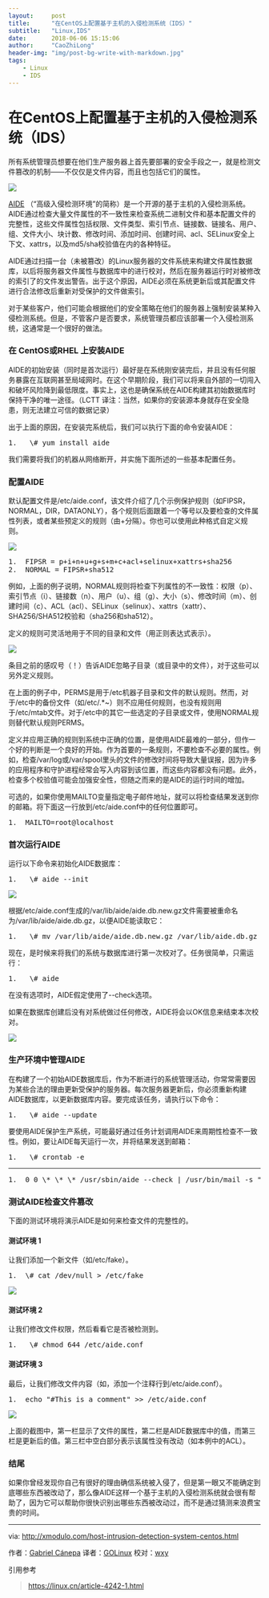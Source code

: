 ```yaml
---
layout:     post
title:      "在CentOS上配置基于主机的入侵检测系统（IDS）"
subtitle:   "Linux,IDS"
date:       2018-06-06 15:15:06
author:     "CaoZhiLong"
header-img: "img/post-bg-write-with-markdown.jpg"
tags:
    - Linux
    - IDS
---
```


# 在CentOS上配置基于主机的入侵检测系统（IDS）

所有系统管理员想要在他们生产服务器上首先要部署的安全手段之一，就是检测文件篡改的机制——不仅仅是文件内容，而且也包括它们的属性。

![](https://dn-linuxcn.qbox.me/data/attachment/album/201411/17/222210qxyykzx4ekb22l9a.png)

[AIDE](http://aide.sourceforge.net/) （“高级入侵检测环境”的简称）是一个开源的基于主机的入侵检测系统。AIDE通过检查大量文件属性的不一致性来检查系统二进制文件和基本配置文件的完整性，这些文件属性包括权限、文件类型、索引节点、链接数、链接名、用户、组、文件大小、块计数、修改时间、添加时间、创建时间、acl、SELinux安全上下文、xattrs，以及md5/sha校验值在内的各种特征。

AIDE通过扫描一台（未被篡改）的Linux服务器的文件系统来构建文件属性数据库，以后将服务器文件属性与数据库中的进行校对，然后在服务器运行时对被修改的索引了的文件发出警告。出于这个原因，AIDE必须在系统更新后或其配置文件进行合法修改后重新对受保护的文件做索引。

对于某些客户，他们可能会根据他们的安全策略在他们的服务器上强制安装某种入侵检测系统。但是，不管客户是否要求，系统管理员都应该部署一个入侵检测系统，这通常是一个很好的做法。

### 在 CentOS或RHEL 上安装AIDE

AIDE的初始安装（同时是首次运行）最好是在系统刚安装完后，并且没有任何服务暴露在互联网甚至局域网时。在这个早期阶段，我们可以将来自外部的一切闯入和破坏风险降到最低限度。事实上，这也是确保系统在AIDE构建其初始数据库时保持干净的唯一途径。（LCTT 译注：当然，如果你的安装源本身就存在安全隐患，则无法建立可信的数据记录）

出于上面的原因，在安装完系统后，我们可以执行下面的命令安装AIDE：

<pre class="prettyprint linenums prettyprinted" style="">
1.   \# yum install aide 
</pre>

我们需要将我们的机器从网络断开，并实施下面所述的一些基本配置任务。

### 配置AIDE

默认配置文件是/etc/aide.conf，该文件介绍了几个示例保护规则（如FIPSR，NORMAL，DIR，DATAONLY），各个规则后面跟着一个等号以及要检查的文件属性列表，或者某些预定义的规则（由+分隔）。你也可以使用此种格式自定义规则。

![](https://dn-linuxcn.qbox.me/data/attachment/album/201411/17/222213k5iowtgbs552gz25.png)

<pre class="prettyprint linenums prettyprinted" style="">
1.  FIPSR = p+i+n+u+g+s+m+c+acl+selinux+xattrs+sha256
2.  NORMAL = FIPSR+sha512
</pre>

例如，上面的例子说明，NORMAL规则将检查下列属性的不一致性：权限（p）、索引节点（i）、链接数（n）、用户（u）、组（g）、大小（s）、修改时间（m）、创建时间（c）、ACL（acl）、SELinux（selinux）、xattrs（xattr）、SHA256/SHA512校验和（sha256和sha512）。

定义的规则可灵活地用于不同的目录和文件（用正则表达式表示）。

![](https://dn-linuxcn.qbox.me/data/attachment/album/201411/17/222216d5i8llo08g5wcrzs.png)

条目之前的感叹号（！）告诉AIDE忽略子目录（或目录中的文件），对于这些可以另外定义规则。

在上面的例子中，PERMS是用于/etc机器子目录和文件的默认规则。然而，对于/etc中的备份文件（如/etc/.*~）则不应用任何规则，也没有规则用于/etc/mtab文件。对于/etc中的其它一些选定的子目录或文件，使用NORMAL规则替代默认规则PERMS。

定义并应用正确的规则到系统中正确的位置，是使用AIDE最难的一部分，但作一个好的判断是一个良好的开始。作为首要的一条规则，不要检查不必要的属性。例如，检查/var/log或/var/spool里头的文件的修改时间将导致大量误报，因为许多的应用程序和守护进程经常会写入内容到该位置，而这些内容都没有问题。此外，检查多个校验值可能会加强安全性，但随之而来的是AIDE的运行时间的增加。

可选的，如果你使用MAILTO变量指定电子邮件地址，就可以将检查结果发送到你的邮箱。将下面这一行放到/etc/aide.conf中的任何位置即可。

<pre class="prettyprint linenums prettyprinted" style="">
1.  MAILTO=root@localhost
</pre>

### 首次运行AIDE

运行以下命令来初始化AIDE数据库：

<pre class="prettyprint linenums prettyprinted" style="">
1.   \# aide --init 
</pre>

![](https://dn-linuxcn.qbox.me/data/attachment/album/201411/17/222218vntnt5wytwg1tnji.png)

根据/etc/aide.conf生成的/var/lib/aide/aide.db.new.gz文件需要被重命名为/var/lib/aide/aide.db.gz，以便AIDE能读取它：

<pre class="prettyprint linenums prettyprinted" style="">
1.   \# mv /var/lib/aide/aide.db.new.gz /var/lib/aide.db.gz 
</pre>

现在，是时候来将我们的系统与数据库进行第一次校对了。任务很简单，只需运行：

<pre class="prettyprint linenums prettyprinted" style="">
1.   \# aide 
</pre>

在没有选项时，AIDE假定使用了--check选项。

如果在数据库创建后没有对系统做过任何修改，AIDE将会以OK信息来结束本次校对。

![](https://dn-linuxcn.qbox.me/data/attachment/album/201411/17/222220n22jc9le66cv58j0.png)

### 生产环境中管理AIDE

在构建了一个初始AIDE数据库后，作为不断进行的系统管理活动，你常常需要因为某些合法的理由更新受保护的服务器。每次服务器更新后，你必须重新构建AIDE数据库，以更新数据库内容。要完成该任务，请执行以下命令：

<pre class="prettyprint linenums prettyprinted" style="">
1.   \# aide --update 
</pre>

要使用AIDE保护生产系统，可能最好通过任务计划调用AIDE来周期性检查不一致性。例如，要让AIDE每天运行一次，并将结果发送到邮箱：

<pre class="prettyprint linenums prettyprinted" style="">
1.   \# crontab -e 
</pre>

---

<pre class="prettyprint linenums prettyprinted" style="">
1.  0 0 \* \* \* /usr/sbin/aide --check | /usr/bin/mail -s "AIDE run for $HOSTNAME" your@email.com
</pre>

### 测试AIDE检查文件篡改

下面的测试环境将演示AIDE是如何来检查文件的完整性的。

#### 测试环境 1

让我们添加一个新文件（如/etc/fake）。

<pre class="prettyprint linenums prettyprinted" style="">
1.  \# cat /dev/null > /etc/fake 
</pre>

![](https://dn-linuxcn.qbox.me/data/attachment/album/201411/17/222222cdx7oqxibbxsqsxi.png)

#### 测试环境 2

让我们修改文件权限，然后看看它是否被检测到。

<pre class="prettyprint linenums prettyprinted" style="">
1.   \# chmod 644 /etc/aide.conf 
</pre>

#### 测试环境 3

最后，让我们修改文件内容（如，添加一个注释行到/etc/aide.conf）。

<pre class="prettyprint linenums prettyprinted" style="">
1.  echo "#This is a comment" >> /etc/aide.conf 
</pre>

![](https://dn-linuxcn.qbox.me/data/attachment/album/201411/17/222232qiuhnksizlnh32xk.jpg)

上面的截图中，第一栏显示了文件的属性，第二栏是AIDE数据库中的值，而第三栏是更新后的值。第三栏中空白部分表示该属性没有改动（如本例中的ACL）。

### 结尾

如果你曾经发现你自己有很好的理由确信系统被入侵了，但是第一眼又不能确定到底哪些东西被改动了，那么像AIDE这样一个基于主机的入侵检测系统就会很有帮助了，因为它可以帮助你很快识别出哪些东西被改动过，而不是通过猜测来浪费宝贵的时间。

---

via: http://xmodulo.com/host-intrusion-detection-system-centos.html

作者：[Gabriel Cánepa](http://xmodulo.com/author/gabriel) 译者：[GOLinux](https://github.com/GOLinux) 校对：[wxy](https://github.com/wxy)

引用参考
> https://linux.cn/article-4242-1.html

